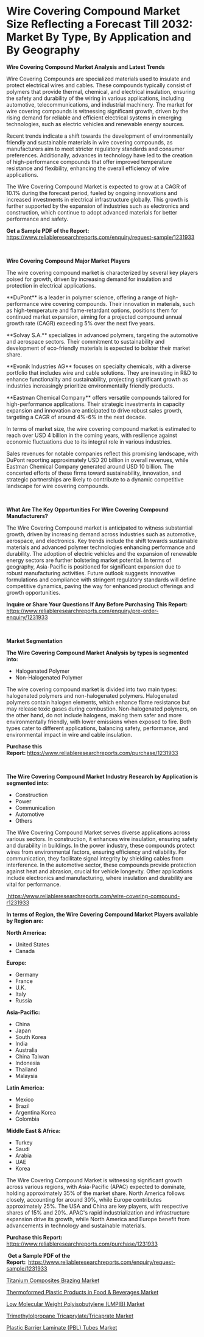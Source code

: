 <p><h1>Wire Covering Compound Market Size Reflecting a Forecast Till 2032: Market By Type, By Application and By Geography</h1></p><p><strong>Wire Covering Compound Market Analysis and Latest Trends</strong></p>
<p><p>Wire Covering Compounds are specialized materials used to insulate and protect electrical wires and cables. These compounds typically consist of polymers that provide thermal, chemical, and electrical insulation, ensuring the safety and durability of the wiring in various applications, including automotive, telecommunications, and industrial machinery. The market for wire covering compounds is witnessing significant growth, driven by the rising demand for reliable and efficient electrical systems in emerging technologies, such as electric vehicles and renewable energy sources.</p><p>Recent trends indicate a shift towards the development of environmentally friendly and sustainable materials in wire covering compounds, as manufacturers aim to meet stricter regulatory standards and consumer preferences. Additionally, advances in technology have led to the creation of high-performance compounds that offer improved temperature resistance and flexibility, enhancing the overall efficiency of wire applications. </p><p>The Wire Covering Compound Market is expected to grow at a CAGR of 10.1% during the forecast period, fueled by ongoing innovations and increased investments in electrical infrastructure globally. This growth is further supported by the expansion of industries such as electronics and construction, which continue to adopt advanced materials for better performance and safety.</p></p>
<p><strong>Get a Sample PDF of the Report:&nbsp;</strong> <a href="https://www.reliableresearchreports.com/enquiry/request-sample/1231933?utm_campaign=121&utm_medium=2&utm_source=Github&utm_content=ia&utm_term=03042025&utm_id=wire-covering-compound">https://www.reliableresearchreports.com/enquiry/request-sample/1231933</a></p>
<p>&nbsp;</p>
<p><strong>Wire Covering Compound Major Market Players</strong></p>
<p><p>The wire covering compound market is characterized by several key players poised for growth, driven by increasing demand for insulation and protection in electrical applications. </p><p>**DuPont** is a leader in polymer science, offering a range of high-performance wire covering compounds. Their innovation in materials, such as high-temperature and flame-retardant options, positions them for continued market expansion, aiming for a projected compound annual growth rate (CAGR) exceeding 5% over the next five years.</p><p>**Solvay S.A.** specializes in advanced polymers, targeting the automotive and aerospace sectors. Their commitment to sustainability and development of eco-friendly materials is expected to bolster their market share.</p><p>**Evonik Industries AG** focuses on specialty chemicals, with a diverse portfolio that includes wire and cable solutions. They are investing in R&D to enhance functionality and sustainability, projecting significant growth as industries increasingly prioritize environmentally friendly products.</p><p>**Eastman Chemical Company** offers versatile compounds tailored for high-performance applications. Their strategic investments in capacity expansion and innovation are anticipated to drive robust sales growth, targeting a CAGR of around 4%-6% in the next decade.</p><p>In terms of market size, the wire covering compound market is estimated to reach over USD 4 billion in the coming years, with resilience against economic fluctuations due to its integral role in various industries.</p><p>Sales revenues for notable companies reflect this promising landscape, with DuPont reporting approximately USD 20 billion in overall revenues, while Eastman Chemical Company generated around USD 10 billion. The concerted efforts of these firms toward sustainability, innovation, and strategic partnerships are likely to contribute to a dynamic competitive landscape for wire covering compounds.</p></p>
<p>&nbsp;</p>
<p><strong>What Are The Key Opportunities For Wire Covering Compound Manufacturers?</strong></p>
<p><p>The Wire Covering Compound market is anticipated to witness substantial growth, driven by increasing demand across industries such as automotive, aerospace, and electronics. Key trends include the shift towards sustainable materials and advanced polymer technologies enhancing performance and durability. The adoption of electric vehicles and the expansion of renewable energy sectors are further bolstering market potential. In terms of geography, Asia-Pacific is positioned for significant expansion due to robust manufacturing activities. Future outlook suggests innovative formulations and compliance with stringent regulatory standards will define competitive dynamics, paving the way for enhanced product offerings and growth opportunities.</p></p>
<p><strong>Inquire or Share Your Questions If Any Before Purchasing This Report:</strong> <a href="https://www.reliableresearchreports.com/enquiry/pre-order-enquiry/1231933?utm_campaign=121&utm_medium=2&utm_source=Github&utm_content=ia&utm_term=03042025&utm_id=wire-covering-compound">https://www.reliableresearchreports.com/enquiry/pre-order-enquiry/1231933</a></p>
<p>&nbsp;</p>
<p><strong>Market Segmentation</strong></p>
<p><strong>The Wire Covering Compound Market Analysis by types is segmented into:</strong></p>
<p><ul><li>Halogenated Polymer</li><li>Non-Halogenated Polymer</li></ul></p>
<p><p>The wire covering compound market is divided into two main types: halogenated polymers and non-halogenated polymers. Halogenated polymers contain halogen elements, which enhance flame resistance but may release toxic gases during combustion. Non-halogenated polymers, on the other hand, do not include halogens, making them safer and more environmentally friendly, with lower emissions when exposed to fire. Both types cater to different applications, balancing safety, performance, and environmental impact in wire and cable insulation.</p></p>
<p><strong>Purchase this Report:&nbsp;</strong><a href="https://www.reliableresearchreports.com/purchase/1231933?utm_campaign=121&utm_medium=2&utm_source=Github&utm_content=ia&utm_term=03042025&utm_id=wire-covering-compound">https://www.reliableresearchreports.com/purchase/1231933</a></p>
<p>&nbsp;</p>
<p><strong>The Wire Covering Compound Market Industry Research by Application is segmented into:</strong></p>
<p><ul><li>Construction</li><li>Power</li><li>Communication</li><li>Automotive</li><li>Others</li></ul></p>
<p><p>The Wire Covering Compound Market serves diverse applications across various sectors. In construction, it enhances wire insulation, ensuring safety and durability in buildings. In the power industry, these compounds protect wires from environmental factors, ensuring efficiency and reliability. For communication, they facilitate signal integrity by shielding cables from interference. In the automotive sector, these compounds provide protection against heat and abrasion, crucial for vehicle longevity. Other applications include electronics and manufacturing, where insulation and durability are vital for performance.</p></p>
<p><a href="https://www.reliableresearchreports.com/wire-covering-compound-r1231933?utm_campaign=121&utm_medium=2&utm_source=Github&utm_content=ia&utm_term=03042025&utm_id=wire-covering-compound">&nbsp;https://www.reliableresearchreports.com/wire-covering-compound-r1231933</a></p>
<p><strong>In terms of Region, the Wire Covering Compound Market Players available by Region are:</strong></p>
<p>
    <p> <strong> North America: </strong>
        <ul>
            <li>United States</li>
            <li>Canada</li>
        </ul>
        </p> 
    <p> <strong> Europe: </strong>
        <ul>
            <li>Germany</li>
            <li>France</li>
            <li>U.K.</li>
            <li>Italy</li>
            <li>Russia</li>
        </ul>
        </p> 
    <p> <strong> Asia-Pacific: </strong>
        <ul>
            <li>China</li>
            <li>Japan</li>
            <li>South Korea</li>
            <li>India</li>
            <li>Australia</li>
            <li>China Taiwan</li>
            <li>Indonesia</li>
            <li>Thailand</li>
            <li>Malaysia</li>
        </ul>
        </p> 
    <p> <strong> Latin America: </strong>
        <ul>
            <li>Mexico</li>
            <li>Brazil</li>
            <li>Argentina Korea</li>
            <li>Colombia</li>
        </ul>
        </p> 
    <p> <strong> Middle East & Africa: </strong>
        <ul>
            <li>Turkey</li>
            <li>Saudi</li>
            <li>Arabia</li>
            <li>UAE</li>
            <li>Korea</li>
        </ul>
    </p>
    </p>
<p><p>The Wire Covering Compound Market is witnessing significant growth across various regions, with Asia-Pacific (APAC) expected to dominate, holding approximately 35% of the market share. North America follows closely, accounting for around 30%, while Europe contributes approximately 25%. The USA and China are key players, with respective shares of 15% and 20%. APAC's rapid industrialization and infrastructure expansion drive its growth, while North America and Europe benefit from advancements in technology and sustainable materials.</p></p>
<p><strong>Purchase this Report: </strong><a href="https://www.reliableresearchreports.com/purchase/1231933?utm_campaign=121&utm_medium=2&utm_source=Github&utm_content=ia&utm_term=03042025&utm_id=wire-covering-compound">https://www.reliableresearchreports.com/purchase/1231933</a></p>
<p>&nbsp;<strong>Get a Sample PDF of the Report:&nbsp;&nbsp;</strong><a href="https://www.reliableresearchreports.com/enquiry/request-sample/1231933?utm_campaign=121&utm_medium=2&utm_source=Github&utm_content=ia&utm_term=03042025&utm_id=wire-covering-compound">https://www.reliableresearchreports.com/enquiry/request-sample/1231933</a></p>
<p><strong></strong></p>
<p><p><a href="https://github.com/naingbiner7i/Market-Research-Report-List-1/blob/main/titanium-composites-brazing-market.md?utm_campaign=121&utm_medium=2&utm_source=Github&utm_content=ia&utm_term=03042025&utm_id=wire-covering-compound">Titanium Composites Brazing Market</a></p><p><a href="https://github.com/siwerhommer97/Market-Research-Report-List-1/blob/main/thermoformed-plastic-products-in-food-beverages-market.md?utm_campaign=121&utm_medium=2&utm_source=Github&utm_content=ia&utm_term=03042025&utm_id=wire-covering-compound">Thermoformed Plastic Products in Food & Beverages Market</a></p><p><a href="https://github.com/zdybelzinn/Market-Research-Report-List-1/blob/main/low-molecular-weight-polyisobutylene-lmpib-market.md?utm_campaign=121&utm_medium=2&utm_source=Github&utm_content=ia&utm_term=03042025&utm_id=wire-covering-compound">Low Molecular Weight Polyisobutylene (LMPIB) Market</a></p><p><a href="https://github.com/tabormahay2f/Market-Research-Report-List-1/blob/main/trimethylolpropane-tricaprylatetricaprate-market.md?utm_campaign=121&utm_medium=2&utm_source=Github&utm_content=ia&utm_term=03042025&utm_id=wire-covering-compound">Trimethylolpropane Tricaprylate/Tricaprate Market</a></p><p><a href="https://github.com/ilanarohalgh/Market-Research-Report-List-1/blob/main/plastic-barrier-laminate-pbl-tubes-market.md?utm_campaign=121&utm_medium=2&utm_source=Github&utm_content=ia&utm_term=03042025&utm_id=wire-covering-compound">Plastic Barrier Laminate (PBL) Tubes Market</a></p></p>
